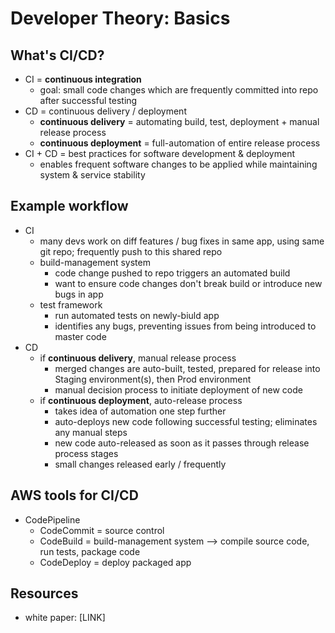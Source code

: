 # Developer Theory: Basics

## What's CI/CD?
- CI = __continuous integration__
  - goal: small code changes which are frequently committed into repo after successful testing
- CD = continuous delivery / deployment
  - __continuous delivery__ = automating build, test, deployment + manual release process
  - __continuous deployment__ = full-automation of entire release process
- CI + CD = best practices for software development & deployment
  - enables frequent software changes to be applied while maintaining system & service stability

## Example workflow
- CI
  - many devs work on diff features / bug fixes in same app, using same git repo; frequently push to this shared repo
  - build-management system
    - code change pushed to repo triggers an automated build
    - want to ensure code changes don't break build or introduce new bugs in app
  - test framework
    - run automated tests on newly-biuld app
    - identifies any bugs, preventing issues from being introduced to master code
- CD
  - if __continuous delivery__, manual release process
    - merged changes are auto-built, tested, prepared for release into Staging environment(s), then Prod environment
    - manual decision process to initiate deployment of new code
  - if __continuous deployment__, auto-release process
    - takes idea of automation one step further
    - auto-deploys new code following successful testing; eliminates any manual steps
    - new code auto-released as soon as it passes through release process stages
    - small changes released early / frequently

## AWS tools for CI/CD
- CodePipeline
  - CodeCommit = source control
  - CodeBuild = build-management system --> compile source code, run tests, package code
  - CodeDeploy = deploy packaged app

## Resources
- white paper: [LINK]